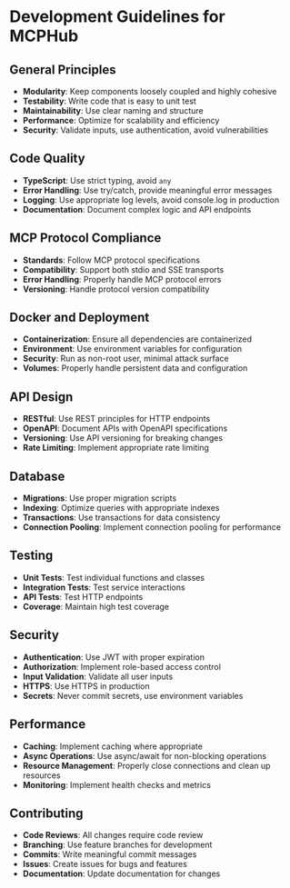 # Development Guidelines for MCPHub

## General Principles
- **Modularity**: Keep components loosely coupled and highly cohesive
- **Testability**: Write code that is easy to unit test
- **Maintainability**: Use clear naming and structure
- **Performance**: Optimize for scalability and efficiency
- **Security**: Validate inputs, use authentication, avoid vulnerabilities

## Code Quality
- **TypeScript**: Use strict typing, avoid `any`
- **Error Handling**: Use try/catch, provide meaningful error messages
- **Logging**: Use appropriate log levels, avoid console.log in production
- **Documentation**: Document complex logic and API endpoints

## MCP Protocol Compliance
- **Standards**: Follow MCP protocol specifications
- **Compatibility**: Support both stdio and SSE transports
- **Error Handling**: Properly handle MCP protocol errors
- **Versioning**: Handle protocol version compatibility

## Docker and Deployment
- **Containerization**: Ensure all dependencies are containerized
- **Environment**: Use environment variables for configuration
- **Security**: Run as non-root user, minimal attack surface
- **Volumes**: Properly handle persistent data and configuration

## API Design
- **RESTful**: Use REST principles for HTTP endpoints
- **OpenAPI**: Document APIs with OpenAPI specifications
- **Versioning**: Use API versioning for breaking changes
- **Rate Limiting**: Implement appropriate rate limiting

## Database
- **Migrations**: Use proper migration scripts
- **Indexing**: Optimize queries with appropriate indexes
- **Transactions**: Use transactions for data consistency
- **Connection Pooling**: Implement connection pooling for performance

## Testing
- **Unit Tests**: Test individual functions and classes
- **Integration Tests**: Test service interactions
- **API Tests**: Test HTTP endpoints
- **Coverage**: Maintain high test coverage

## Security
- **Authentication**: Use JWT with proper expiration
- **Authorization**: Implement role-based access control
- **Input Validation**: Validate all user inputs
- **HTTPS**: Use HTTPS in production
- **Secrets**: Never commit secrets, use environment variables

## Performance
- **Caching**: Implement caching where appropriate
- **Async Operations**: Use async/await for non-blocking operations
- **Resource Management**: Properly close connections and clean up resources
- **Monitoring**: Implement health checks and metrics

## Contributing
- **Code Reviews**: All changes require code review
- **Branching**: Use feature branches for development
- **Commits**: Write meaningful commit messages
- **Issues**: Create issues for bugs and features
- **Documentation**: Update documentation for changes